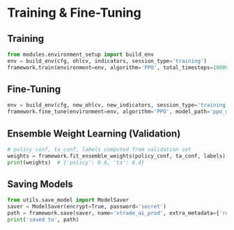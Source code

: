 # Training & Fine-Tuning

## Training
```python
from modules.environment_setup import build_env
env = build_env(cfg, ohlcv, indicators, session_type='training')
framework.train(environment=env, algorithm='PPO', total_timesteps=100000)
```

## Fine-Tuning
```python
env = build_env(cfg, new_ohlcv, new_indicators, session_type='training')
framework.fine_tune(environment=env, algorithm='PPO', model_path='ppo_model.zip', total_timesteps=50000)
```

## Ensemble Weight Learning (Validation)
```python
# policy_conf, ta_conf, labels computed from validation set
weights = framework.fit_ensemble_weights(policy_conf, ta_conf, labels)
print(weights)  # {'policy': 0.6, 'ta': 0.4}
```

## Saving Models
```python
from utils.save_model import ModelSaver
saver = ModelSaver(encrypt=True, password='secret')
path = framework.save(saver, name='xtrade_ai_prod', extra_metadata={'run_id':'abc123'})
print('saved to', path)
```

